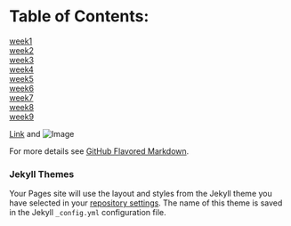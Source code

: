 # Table of Contents:
[week1](week1.md)  
[week2](week2.md)  
[week3](week3.md)  
[week4](week4.md)  
[week5](week5.md)  
[week6](week6.md)  
[week7](week7.md)  
[week8](week8.md)  
[week9](week9.md)  



[Link](url) and ![Image](src)

For more details see [GitHub Flavored Markdown](https://guides.github.com/features/mastering-markdown/).

### Jekyll Themes

Your Pages site will use the layout and styles from the Jekyll theme you have selected in your [repository settings](https://github.com/sethwhites/sethwhites.github.io/settings). The name of this theme is saved in the Jekyll `_config.yml` configuration file.
